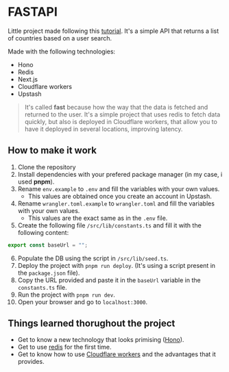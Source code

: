 # FASTAPI

Little project made following this [tutorial](https://youtu.be/2Y3A4deNs9A?si=pqqMvB_pSEO3bE2B). It's a simple API that returns a list of countries based on a user search.

Made with the following technologies:

- Hono
- Redis
- Next.js
- Cloudflare workers
- Upstash

> It's called **fast** because how the way that the data is fetched and returned to the user. It's a simple project that uses redis to fetch data quickly, but also is deployed in Cloudflare workers, that allow you to have it deployed in several locations, improving latency.

## How to make it work

1. Clone the repository
2. Install dependencies with your prefered package manager (in my case, i used **pnpm**).
3. Rename `env.example` to `.env` and fill the variables with your own values.
   - This values are obtained once you create an account in Upstash.
4. Rename `wrangler.toml.example` to `wrangler.toml` and fill the variables with your own values.
   - This values are the exact same as in the `.env` file.
5. Create the following file `/src/lib/constants.ts` and fill it with the following content:

```typescript
export const baseUrl = "";
```

6. Populate the DB using the script in `/src/lib/seed.ts`.
7. Deploy the project with `pnpm run deploy`. (It's using a script present in the `package.json` file).
8. Copy the URL provided and paste it in the `baseUrl` variable in the `constants.ts` file.
9. Run the project with `pnpm run dev`.
10. Open your browser and go to `localhost:3000`.

## Things learned thorughout the project

- Get to know a new technology that looks primising ([Hono](https://hono.dev/)).
- Get to use [redis](https://redis.io/es/) for the first time.
- Get to know how to use [Cloudflare workers](https://workers.cloudflare.com/) and the advantages that it provides.
